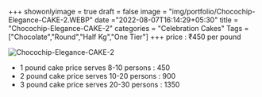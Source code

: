+++
showonlyimage = true
draft = false
image = "img/portfolio/Chocochip-Elegance-CAKE-2.WEBP"
date ="2022-08-07T16:14:29+05:30"
title = "Chocochip-Elegance-CAKE-2"
categories = "Celebration Cakes"
Tags = ["Chocolate","Round","Half Kg","One Tier"]
+++
price : ₹450 per pound
<!--more-->
![Chocochip-Elegance-CAKE-2](/img/portfolio/Chocochip-Elegance-CAKE-2.WEBP)
* 1 pound cake price serves 8-10 persons : 450
* 2 pound cake price serves 10-20 persons : 900
* 3 pound cake price serves 20-30 persons : 1350
